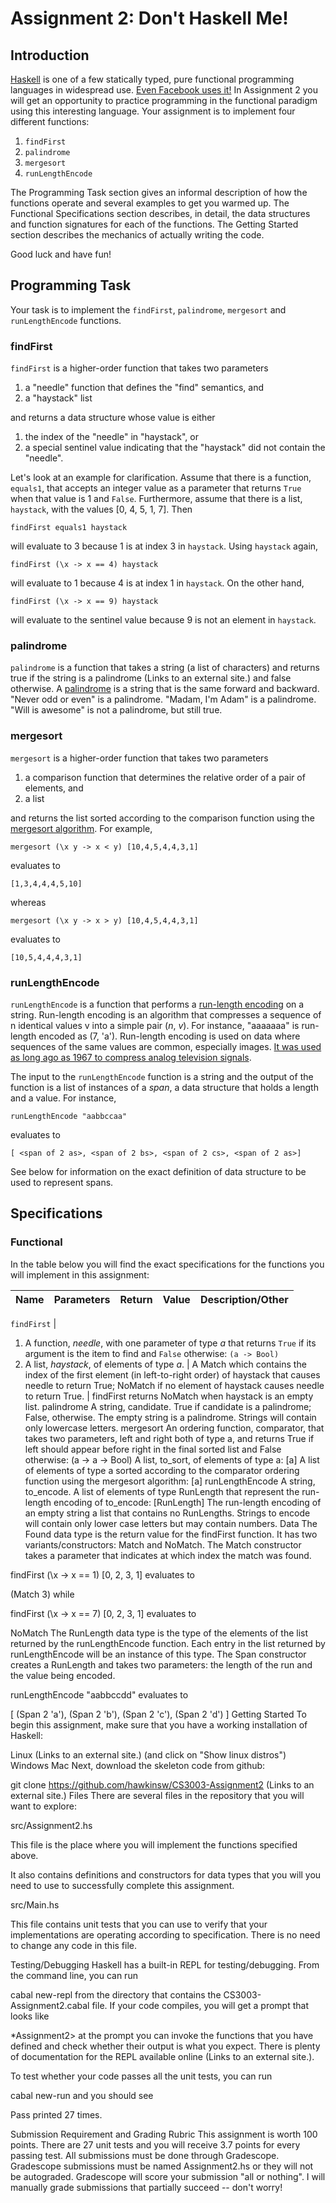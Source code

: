 # Assignment 2: Don't Haskell Me!

## Introduction

[Haskell](https://www.haskell.org/) is one of a few statically typed, pure functional programming languages in widespread use. [Even Facebook uses it!](https://www.youtube.com/watch?v=sl2zo7tzrO8) In Assignment 2 you will get an opportunity to practice programming in the functional paradigm using this interesting language. Your assignment is to implement four different functions:

1. `findFirst`
2. `palindrome`
3. `mergesort`
4. `runLengthEncode`

The Programming Task section gives an informal description of how the functions operate and several examples to get you warmed up. The Functional Specifications section describes, in detail, the data structures and function signatures for each of the functions. The Getting Started section describes the mechanics of actually writing the code.

Good luck and have fun!

## Programming Task

Your task is to implement the `findFirst`, `palindrome`, `mergesort` and `runLengthEncode` functions.

### findFirst

`findFirst` is a higher-order function that takes two parameters

1. a "needle" function that defines the "find" semantics, and
2. a "haystack" list

and returns a data structure whose value is either

1. the index of the "needle" in "haystack", or
2. a special sentinel value indicating that the "haystack" did not contain the "needle".

Let's look at an example for clarification. Assume that there is a function, `equals1`, that accepts an integer value as a parameter that returns `True` when that value is 1 and `False`. Furthermore, assume that there is a list, `haystack`, with the values [0, 4, 5, 1, 7]. Then

`findFirst equals1 haystack`

will evaluate to 3 because 1 is at index 3 in `haystack`. Using `haystack` again,

`findFirst (\x -> x == 4) haystack`

will evaluate to 1 because 4 is at index 1 in `haystack`. On the other hand,

`findFirst (\x -> x == 9) haystack`

will evaluate to the sentinel value because 9 is not an element in `haystack`.

### palindrome

`palindrome` is a function that takes a string (a list of characters) and returns true if the string is a palindrome (Links to an external site.) and false otherwise. A [palindrome](https://en.wikipedia.org/wiki/Palindrome) is a string that is the same forward and backward. "Never odd or even" is a palindrome. "Madam, I'm Adam" is a palindrome. "Will is awesome" is not a palindrome, but still true.

### mergesort

`mergesort` is a higher-order function that takes two parameters

1. a comparison function that determines the relative order of a pair of elements, and
2. a list

and returns the list sorted according to the comparison function using the [mergesort algorithm](https://en.wikipedia.org/wiki/Merge_sort). For example,

`mergesort (\x y -> x < y) [10,4,5,4,4,3,1]`

evaluates to

`[1,3,4,4,4,5,10]`

whereas

`mergesort (\x y -> x > y) [10,4,5,4,4,3,1]`

evaluates to

`[10,5,4,4,4,3,1]`

### runLengthEncode

`runLengthEncode` is a function that performs a [run-length encoding](https://en.wikipedia.org/wiki/Run-length_encoding) on a string. Run-length encoding is an algorithm that compresses a sequence of n identical values v into a simple pair (_n_, _v_). For instance, "aaaaaaa" is run-length encoded as (7, 'a'). Run-length encoding is used on data where sequences of the same values are common, especially images. [It was used as long ago as 1967 to compress analog television signals](https://ieeexplore-ieee-org.uc.idm.oclc.org/document/1447423).

The input to the `runLengthEncode` function is a string and the output of the function is a list of instances of a _span_, a data structure that holds a length and a value. For instance,

`runLengthEncode "aabbccaa"`

evaluates to

`[ <span of 2 as>, <span of 2 bs>, <span of 2 cs>, <span of 2 as>]`

See below for information on the exact definition of data structure to be used to represent spans.

## Specifications

### Functional

In the table below you will find the exact specifications for the functions you will implement in this assignment:

| Name | Parameters | Return | Value | Description/Other |
| ---- | ---------- | ------ | ----- | ----------------- |

`findFirst` |

1. A function, _needle_, with one parameter of type _a_ that returns `True` if its argument is the item to find and `False` otherwise: `(a -> Bool)`
2. A list, _haystack_, of elements of type _a_. |
   A Match which contains the index of the first element (in left-to-right order) of haystack that causes needle to return True; NoMatch if no element of haystack causes needle to return True. | findFirst returns NoMatch when haystack is an empty list.
   palindrome A string, candidate. True if candidate is a palindrome; False, otherwise. The empty string is a palindrome. Strings will contain only lowercase letters.
   mergesort
   An ordering function, comparator, that takes two parameters, left and right both of type a, and returns True if left should appear before right in the final sorted list and False otherwise: (a -> a -> Bool)
   A list, to_sort, of elements of type a: [a]
   A list of elements of type a sorted according to the comparator ordering function using the mergesort algorithm: [a]
   runLengthEncode A string, to_encode. A list of elements of type RunLength that represent the run-length encoding of to_encode: [RunLength] The run-length encoding of an empty string a list that contains no RunLengths. Strings to encode will contain only lower case letters but may contain numbers.
   Data
   The Found data type is the return value for the findFirst function. It has two variants/constructors: Match and NoMatch. The Match constructor takes a parameter that indicates at which index the match was found.

findFirst (\x -> x == 1) [0, 2, 3, 1]
evaluates to

(Match 3)
while

findFirst (\x -> x == 7) [0, 2, 3, 1]
evaluates to

NoMatch
The RunLength data type is the type of the elements of the list returned by the runLengthEncode function. Each entry in the list returned by runLengthEncode will be an instance of this type. The Span constructor creates a RunLength and takes two parameters: the length of the run and the value being encoded.

runLengthEncode "aabbccdd"
evaluates to

[ (Span 2 'a'), (Span 2 'b'), (Span 2 'c'), (Span 2 'd') ]
Getting Started
To begin this assignment, make sure that you have a working installation of Haskell:

Linux (Links to an external site.) (and click on "Show linux distros")
Windows
Mac
Next, download the skeleton code from github:

git clone https://github.com/hawkinsw/CS3003-Assignment2 (Links to an external site.)
Files
There are several files in the repository that you will want to explore:

src/Assignment2.hs

This file is the place where you will implement the functions specified above.

It also contains definitions and constructors for data types that you will you need to use to successfully complete this assignment.

src/Main.hs

This file contains unit tests that you can use to verify that your implementations are operating according to specification. There is no need to change any code in this file.

Testing/Debugging
Haskell has a built-in REPL for testing/debugging. From the command line, you can run

cabal new-repl
from the directory that contains the CS3003-Assignment2.cabal file. If your code compiles, you will get a prompt that looks like

\*Assignment2>
at the prompt you can invoke the functions that you have defined and check whether their output is what you expect. There is plenty of documentation for the REPL available online (Links to an external site.).

To test whether your code passes all the unit tests, you can run

cabal new-run
and you should see

Pass
printed 27 times.

Submission Requirement and Grading Rubric
This assignment is worth 100 points. There are 27 unit tests and you will receive 3.7 points for every passing test. All submissions must be done through Gradescope. Gradescope submissions must be named Assignment2.hs or they will not be autograded. Gradescope will score your submission "all or nothing". I will manually grade submissions that partially succeed -- don't worry!
